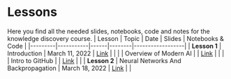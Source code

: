 # Lessons
Here you find all the needed slides, notebooks, code and notes for the knowledge discovery course.
| Lesson | Topic | Date | Slides | Notebooks & Code |
|---------|-----------|------|--------|------------------|
| **Lesson 1**  | Introduction | March 11, 2022 | [Link](https://drive.google.com/file/d/1b5OUT_xffGM-cKRpR3Mvo_EEaSWIYOTG/view?usp=sharing) |  |
|  | Overview of Modern AI |   | [Link](https://drive.google.com/file/d/15nhZ_-fMSGs6y6wFFNuHQJ6BH1o2uXXN/view?usp=sharing) |  |
| | Intro to GitHub | | [Link](https://drive.google.com/file/d/16NZEy-1Uo_gZGW-5ooNRh7EU6w-JA9vD/view?usp=sharing) |  |
| **Lesson 2** | Neural Networks And Backpropagation | March 18, 2022 | [Link](https://drive.google.com/file/d/1EM67f-rsxXaloMWJ7VbpU4ZJ7HiQyjet/view?usp=sharing) |  |




[404]: /knowledge-discovery-course/fallback
